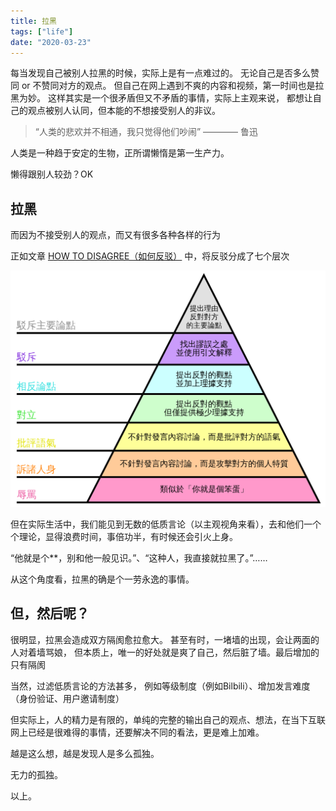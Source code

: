 ```yaml
---
title: 拉黑
tags: ["life"]
date: "2020-03-23"
---
```


每当发现自己被别人拉黑的时候，实际上是有一点难过的。
无论自己是否多么赞同 or 不赞同对方的观点。
但自己在网上遇到不爽的内容和视频，第一时间也是拉黑为妙。
这样其实是一个很矛盾但又不矛盾的事情，实际上主观来说，
都想让自己的观点被别人认同，但本能的不想接受别人的非议。

> “人类的悲欢并不相通，我只觉得他们吵闹” ———— 鲁迅

人类是一种趋于安定的生物，正所谓懒惰是第一生产力。

懒得跟别人较劲？OK

## **拉黑**

而因为不接受别人的观点，而又有很多各种各样的行为

正如文章 [HOW TO DISAGREE（如何反驳）](http://www.paulgraham.com/disagree.html) 中，将反驳分成了七个层次

![01](./1.png)

但在实际生活中，我们能见到无数的低质言论（以主观视角来看），去和他们一个个理论，显得浪费时间，事倍功半，有时候还会引火上身。

“他就是个**，别和他一般见识。”、“这种人，我直接就拉黑了。”……

从这个角度看，拉黑的确是个一劳永逸的事情。

## 但，然后呢？

很明显，拉黑会造成双方隔阂愈拉愈大。
甚至有时，一堵墙的出现，会让两面的人对着墙骂娘，
但本质上，唯一的好处就是爽了自己，然后脏了墙。最后增加的只有隔阂

当然，过滤低质言论的方法甚多，
例如等级制度（例如Bilbili）、增加发言难度（身份验证、用户邀请制度）

但实际上，人的精力是有限的，单纯的完整的输出自己的观点、想法，在当下互联网上已经是很难得的事情，还要解决不同的看法，更是难上加难。

越是这么想，越是发现人是多么孤独。

无力的孤独。

以上。
